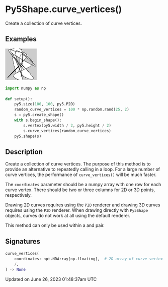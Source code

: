 # Py5Shape.curve_vertices()

Create a collection of curve vertices.

## Examples

<div class="example-table">

<div class="example-row"><div class="example-cell-image">

![example picture for curve_vertices()](/images/reference/Py5Shape_curve_vertices_0.png)

</div><div class="example-cell-code">

```python
import numpy as np

def setup():
    py5.size(100, 100, py5.P2D)
    random_curve_vertices = 100 * np.random.rand(25, 2)
    s = py5.create_shape()
    with s.begin_shape():
        s.vertex(py5.width / 2, py5.height / 2)
        s.curve_vertices(random_curve_vertices)
    py5.shape(s)
```

</div></div>

</div>

## Description

Create a collection of curve vertices. The purpose of this method is to provide an alternative to repeatedly calling [](py5shape_curve_vertex) in a loop. For a large number of curve vertices, the performance of `curve_vertices()` will be much faster.

The `coordinates` parameter should be a numpy array with one row for each curve vertex.  There should be two or three columns for 2D or 3D points, respectively.

Drawing 2D curves requires using the `P2D` renderer and drawing 3D curves requires using the `P3D` renderer. When drawing directly with `Py5Shape` objects, curves do not work at all using the default renderer.

This method can only be used within a [](py5shape_begin_shape) and [](py5shape_end_shape) pair.

## Signatures

```python
curve_vertices(
    coordinates: npt.NDArray[np.floating],  # 2D array of curve vertex coordinates with 2 or 3 columns for 2D or 3D points, respectively
    /,
) -> None
```

Updated on June 26, 2023 01:48:37am UTC
